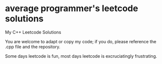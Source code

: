 # average programmer's leetcode solutions
My C++ Leetcode Solutions

You are welcome to adapt or copy my code; if you do, please reference the .cpp file and the repository.

Some days leetcode is fun, most days leetcode is excruciatingly frustrating.
